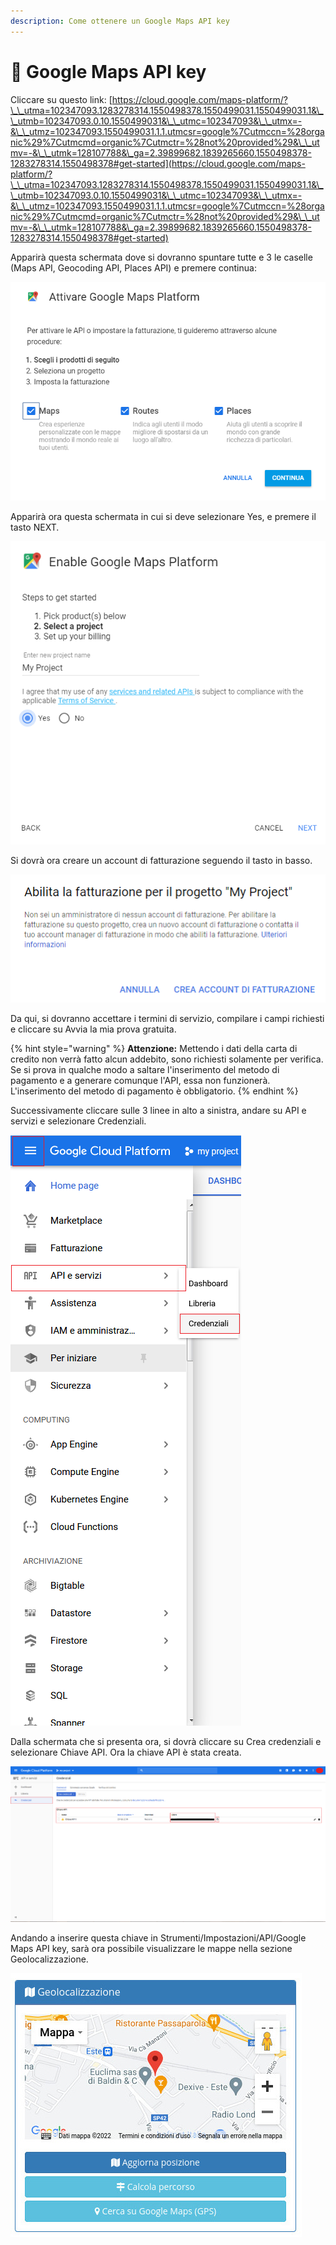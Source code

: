 ```yaml
---
description: Come ottenere un Google Maps API key
---
```


# 📙 Google Maps API key

Cliccare su questo link: [https://cloud.google.com/maps-platform/?\_\_utma=102347093.1283278314.1550498378.1550499031.1550499031.1&\_\_utmb=102347093.0.10.1550499031&\_\_utmc=102347093&\_\_utmx=-&\_\_utmz=102347093.1550499031.1.1.utmcsr=google%7Cutmccn=%28organic%29%7Cutmcmd=organic%7Cutmctr=%28not%20provided%29&\_\_utmv=-&\_\_utmk=128107788&\_ga=2.39899682.1839265660.1550498378-1283278314.1550498378#get-started](https://cloud.google.com/maps-platform/?\_\_utma=102347093.1283278314.1550498378.1550499031.1550499031.1&\_\_utmb=102347093.0.10.1550499031&\_\_utmc=102347093&\_\_utmx=-&\_\_utmz=102347093.1550499031.1.1.utmcsr=google%7Cutmccn=%28organic%29%7Cutmcmd=organic%7Cutmctr=%28not%20provided%29&\_\_utmv=-&\_\_utmk=128107788&\_ga=2.39899682.1839265660.1550498378-1283278314.1550498378#get-started)

Apparirà questa schermata dove si dovranno spuntare tutte e 3 le caselle (Maps API, Geocoding API, Places API) e premere continua:

![](<../.gitbook/assets/immagine (631).png>)

Apparirà ora questa schermata in cui si deve selezionare Yes, e premere il tasto NEXT.

![](<../.gitbook/assets/immagine (639).png>)

Si dovrà ora creare un account di fatturazione seguendo il tasto in basso.

![](<../.gitbook/assets/immagine (620).png>)

Da qui, si dovranno accettare i termini di servizio, compilare i campi richiesti e cliccare su Avvia la mia prova gratuita.

{% hint style="warning" %}
**Attenzione:** Mettendo i dati della carta di credito non verrà fatto alcun addebito, sono richiesti solamente per verifica. Se si prova in qualche modo a saltare l'inserimento del metodo di pagamento e a generare comunque l'API, essa non funzionerà. L'inserimento del metodo di pagamento è obbligatorio.
{% endhint %}

Successivamente cliccare sulle 3 linee in alto a sinistra, andare su API e servizi e selezionare Credenziali.

![](<../.gitbook/assets/immagine (786).png>)

Dalla schermata che si presenta ora, si dovrà cliccare su Crea credenziali e selezionare Chiave API. Ora la chiave API è stata creata.

![](<../.gitbook/assets/immagine (472).png>)

Andando a inserire questa chiave in Strumenti/Impostazioni/API/Google Maps API key, sarà ora possibile visualizzare le mappe nella sezione Geolocalizzazione.

![](<../.gitbook/assets/immagine (824).png>)
